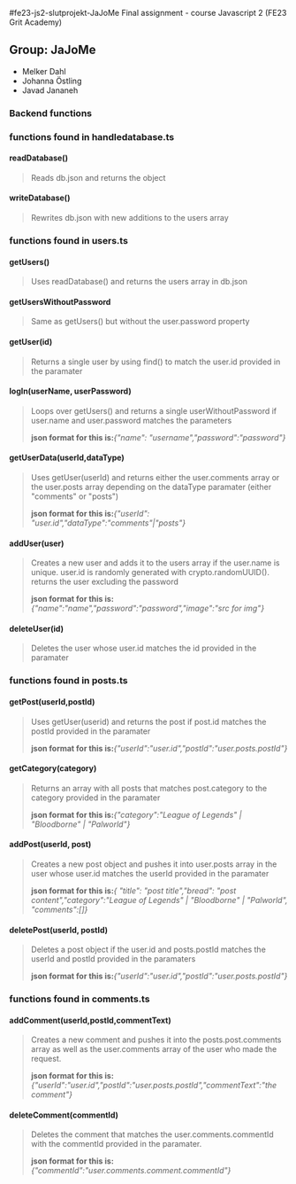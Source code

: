 #fe23-js2-slutprojekt-JaJoMe
Final assignment - course Javascript 2 (FE23 Grit Academy)

## Group: JaJoMe

- Melker Dahl
- Johanna Östling
- Javad Jananeh

### Backend functions

### functions found in handledatabase.ts

#### readDatabase()

> Reads db.json and returns the object

#### writeDatabase()

> Rewrites db.json with new additions to the users array

### functions found in users.ts

#### getUsers()

> Uses readDatabase() and returns the users array in db.json

#### getUsersWithoutPassword

> Same as getUsers() but without the user.password property

#### getUser(id)

> Returns a single user by using find() to match the user.id provided in the paramater

#### logIn(userName, userPassword)

> Loops over getUsers() and returns a single userWithoutPassword if user.name and user.password matches the parameters
>
> **json format for this is:**_{"name": "username","password":"password"}_

#### getUserData(userId,dataType)

> Uses getUser(userId) and returns either the user.comments array or the user.posts array depending on the dataType paramater (either "comments" or "posts")
>
> **json format for this is:**_{"userId": "user.id","dataType":"comments"|"posts"}_

#### addUser(user)

> Creates a new user and adds it to the users array if the user.name is unique. user.id is randomly generated with crypto.randomUUID(). returns the user excluding the password
>
> **json format for this is:**_{"name":"name","password":"password","image":"src for img"}_

#### deleteUser(id)

> Deletes the user whose user.id matches the id provided in the paramater

### functions found in posts.ts

#### getPost(userId,postId)

> Uses getUser(userid) and returns the post if post.id matches the postId provided in the paramater
>
> **json format for this is:**_{"userId":"user.id","postId":"user.posts.postId"}_

#### getCategory(category)

> Returns an array with all posts that matches post.category to the category provided in the paramater
>
> **json format for this is:**_{"category":"League of Legends" | "Bloodborne" | "Palworld"}_

#### addPost(userId, post)

> Creates a new post object and pushes it into user.posts array in the user whose user.id matches the userId provided in the paramater
>
> **json format for this is:**_{ "title": "post title","bread": "post content","category":"League of Legends" | "Bloodborne" | "Palworld", "comments":[]}_

#### deletePost(userId, postId)

> Deletes a post object if the user.id and posts.postId matches the userId and postId provided in the paramaters
>
> **json format for this is:**_{"userId":"user.id","postId":"user.posts.postId"}_

### functions found in comments.ts

#### addComment(userId,postId,commentText)

> Creates a new comment and pushes it into the posts.post.comments array as well as the user.comments array of the user who made the request.
>
> **json format for this is:**_{"userId":"user.id","postId":"user.posts.postId","commentText":"the comment"}_

#### deleteComment(commentId)

> Deletes the comment that matches the user.comments.commentId with the commentId provided in the paramater.
>
> **json format for this is:**_{"commentId":"user.comments.comment.commentId"}_
